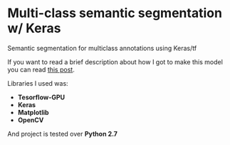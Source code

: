 # Multi-class semantic segmentation w/ Keras
Semantic segmentation for multiclass annotations using Keras/tf

If you want to read a brief description about how I got to make this model you can read [this post](https://medium.com/@mario.sb93/semantic-segmentation-for-dummies-30206769383e).

Libraries I used was:
  - **Tesorflow-GPU**
  - **Keras**
  - **Matplotlib**
  - **OpenCV**

And project is tested over **Python 2.7**
